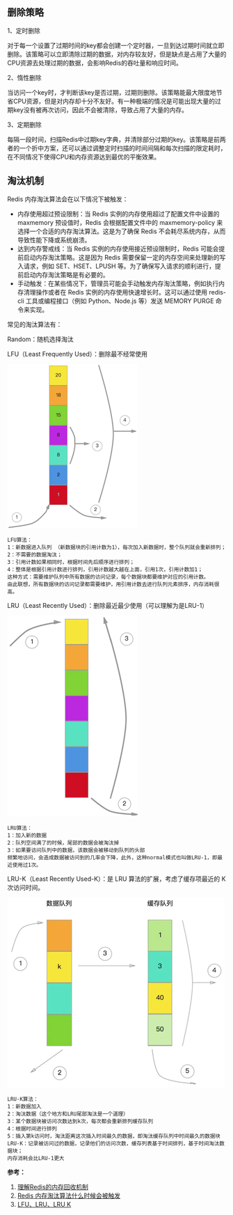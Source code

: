 
## 删除策略

1、定时删除

对于每一个设置了过期时间的key都会创建一个定时器，一旦到达过期时间就立即删除。该策略可以立即清除过期的数据，对内存较友好，但是缺点是占用了大量的CPU资源去处理过期的数据，会影响Redis的吞吐量和响应时间。

2、惰性删除

当访问一个key时，才判断该key是否过期，过期则删除。该策略能最大限度地节省CPU资源，但是对内存却十分不友好。有一种极端的情况是可能出现大量的过期key没有被再次访问，因此不会被清除，导致占用了大量的内存。

3、定期删除

每隔一段时间，扫描Redis中过期key字典，并清除部分过期的key。该策略是前两者的一个折中方案，还可以通过调整定时扫描的时间间隔和每次扫描的限定耗时，在不同情况下使得CPU和内存资源达到最优的平衡效果。

## 淘汰机制

Redis 内存淘汰算法会在以下情况下被触发：

- 内存使用超过预设限制：当 Redis 实例的内存使用超过了配置文件中设置的 maxmemory 预设值时，Redis 会根据配置文件中的 maxmemory-policy 来选择一个合适的内存淘汰算法。这是为了确保 Redis 不会耗尽系统内存，从而导致性能下降或系统崩溃。
- 达到内存警戒线：当 Redis 实例的内存使用接近预设限制时，Redis 可能会提前启动内存淘汰策略。这是因为 Redis 需要保留一定的内存空间来处理新的写入请求，例如 SET、HSET、LPUSH 等。为了确保写入请求的顺利进行，提前启动内存淘汰策略是有必要的。
- 手动触发：在某些情况下，管理员可能会手动触发内存淘汰策略，例如执行内存清理操作或者在 Redis 实例的内存使用快速增长时。这可以通过使用 redis-cli 工具或编程接口（例如 Python、Node.js 等）发送 MEMORY PURGE 命令来实现。

常见的淘汰算法有：

Random：随机选择淘汰

LFU（Least Frequently Used）：删除最不经常使用

![](assets/Redis删除策略与淘汰机制/LFU.png)

```
LFU算法：
1：新数据进入队列 （新数据块的引用计数为1），每次加入新数据时，整个队列就会重新排列；
2：不需要的数据淘汰；
3：引用计数如果相同时，根据时间先后顺序进行排列；
4：整体是根据引用计数进行排列，引用计数越大越在上面，引用1次，引用计数加1；
这种方式：需要维护队列中所有数据的访问记录，每个数据块都要维护对应的引用计数。
由此联想，所有数据块的访问记录都需要维护，用引用计数去进行队列元素排序，内存消耗很高。
```

LRU（Least Recently Used）：删除最近最少使用（可以理解为是LRU-1）

![](assets/Redis删除策略与淘汰机制/LRU.png)

```
LRU算法：
1：加入新的数据
2：队列空间满了的时候，尾部的数据会被淘汰掉
3：如果要访问队列中的数据，该数据会被移动到队列的头部
频繁地访问，会造成数据被访问到的几率会下降，此外，这种normal模式也叫做LRU-1，即最近使用过1次。
```

LRU-K（Least Recently Used-K）：是 LRU 算法的扩展，考虑了缓存项最近的 K 次访问时间。

![](assets/Redis删除策略与淘汰机制/LKU.png)

```
LRU-K算法：
1：新数据加入
2：淘汰数据（这个地方和LRU尾部淘汰是一个道理）
3：某个数据块被访问次数达到k次，每次都会重新排列缓存队列
4：根据时间进行排列
5：插入第k访问时，淘汰距离这次插入时间最久的数据，即淘汰缓存队列中时间最久的数据块
LRU-K：记录被访问过的数据，记录他们的访问次数，缓存列表基于时间排列，基于时间淘汰数据块；
内存消耗会比LRU-1更大
```

**参考：**

1. [理解Redis的内存回收机制](https://www.cnblogs.com/capacity-yang/p/13095005.html)
2. [Redis 内存淘汰算法什么时候会被触发](https://blog.csdn.net/HongZeng_CSDN/article/details/130112050)
3. [LFU、LRU、LRU K](https://juejin.cn/post/6844903523445014536)
